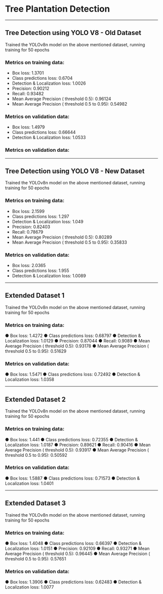 # Tree Plantation Detection
---
## Tree Detection using YOLO V8 - Old Dataset
Trained the YOLOv8n model on the above mentioned dataset, running training for 50 epochs

### Metrics on training data:

- Box loss: 1.3701
- Class predictions loss: 0.6704
- Detection & Localization loss: 1.0026
- Precision: 0.90212
- Recall: 0.93482
- Mean Average Precision ( threshold 0.5): 0.96124
- Mean Average Precision ( threshold  0.5 to 0.95): 0.54982

### Metrics on validation data:

- Box loss: 1.4979
- Class predictions loss: 0.66644
- Detection & Localization loss: 1.0533

### Metrics on validation data:

---
## Tree Detection using YOLO V8 - New Dataset
Trained the YOLOv8n model on the above mentioned dataset, running training for 50 epochs

### Metrics on training data:

- Box loss: 2.1599
- Class predictions loss: 1.297
- Detection & Localization loss: 1.049
- Precision: 0.82403
- Recall: 0.78679
- Mean Average Precision ( threshold 0.5): 0.80289
- Mean Average Precision ( threshold  0.5 to 0.95): 0.35833

### Metrics on validation data:

- Box loss: 2.0365
- Class predictions loss: 1.955
- Detection & Localization loss: 1.0089

---
## Extended Dataset 1
Trained the YOLOv8n model on the above mentioned dataset, running training for 50 epochs

### Metrics on training data:

● Box loss: 1.4272
● Class predictions loss: 0.68797
● Detection & Localization loss: 1.0129
● Precision: 0.87044
● Recall: 0.9089
● Mean Average Precision ( threshold 0.5): 0.93178
● Mean Average Precision ( threshold 0.5 to 0.95): 0.51629

### Metrics on validation data:
● Box loss: 1.5471
● Class predictions loss: 0.72492
● Detection & Localization loss: 1.0358

---
## Extended Dataset 2
Trained the YOLOv8n model on the above mentioned dataset, running training for 50 epochs

### Metrics on training data:

● Box loss: 1.441
● Class predictions loss: 0.72355
● Detection & Localization loss: 1.0187
● Precision: 0.89621
● Recall: 0.90416
● Mean Average Precision ( threshold 0.5): 0.93917
● Mean Average Precision ( threshold 0.5 to 0.95): 0.50592

### Metrics on validation data:
● Box loss: 1.5887
● Class predictions loss: 0.71573
● Detection & Localization loss: 1.0401

---
## Extended Dataset 3
Trained the YOLOv8n model on the above mentioned dataset, running training for 50 epochs

### Metrics on training data:

● Box loss: 1.4048
● Class predictions loss: 0.66397
● Detection & Localization loss: 1.0151
● Precision: 0.92109
● Recall: 0.93271
● Mean Average Precision ( threshold 0.5): 0.96445
● Mean Average Precision ( threshold 0.5 to 0.95): 0.57651

### Metrics on validation data:
● Box loss: 1.3906
● Class predictions loss: 0.62483
● Detection & Localization loss: 1.0077
